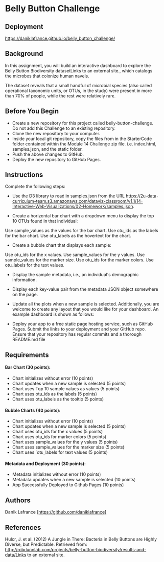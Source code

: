 # Belly Button Challenge

## Deployment

https://daniklafrance.github.io/belly_button_challenge/

## Background

In this assignment, you will build an interactive dashboard to explore the Belly Button Biodiversity datasetLinks to an external site., which catalogs the microbes that colonize human navels.

The dataset reveals that a small handful of microbial species (also called operational taxonomic units, or OTUs, in the study) were present in more than 70% of people, while the rest were relatively rare.

## Before You Begin

* Create a new repository for this project called belly-button-challenge. Do not add this Challenge to an existing repository.
* Clone the new repository to your computer.
* Inside your local git repository, copy the files from in the StarterCode folder contained within the Module 14 Challenge zip file. i.e. index.html, samples.json, and the static folder.
* Push the above changes to GitHub.
* Deploy the new repository to GitHub Pages.

## Instructions

Complete the following steps:

* Use the D3 library to read in samples.json from the URL https://2u-data-curriculum-team.s3.amazonaws.com/dataviz-classroom/v1.1/14-Interactive-Web-Visualizations/02-Homework/samples.json.

* Create a horizontal bar chart with a dropdown menu to display the top 10 OTUs found in that individual:

Use sample_values as the values for the bar chart.
Use otu_ids as the labels for the bar chart.
Use otu_labels as the hovertext for the chart.

* Create a bubble chart that displays each sample:

Use otu_ids for the x values.
Use sample_values for the y values.
Use sample_values for the marker size.
Use otu_ids for the marker colors.
Use otu_labels for the text values.

* Display the sample metadata, i.e., an individual's demographic information.

* Display each key-value pair from the metadata JSON object somewhere on the page.

* Update all the plots when a new sample is selected. Additionally, you are welcome to create any layout that you would like for your dashboard. An example dashboard is shown as follows:

* Deploy your app to a free static page hosting service, such as GitHub Pages. Submit the links to your deployment and your GitHub repo. Ensure that your repository has regular commits and a thorough README.md file

## Requirements

#### Bar Chart (30 points):

* Chart initializes without error (10 points)
* Chart updates when a new sample is selected (5 points)
* Chart uses Top 10 sample values as values (5 points)
* Chart uses otu_ids as the labels (5 points)
* Chart uses otu_labels as the tooltip (5 points)

#### Bubble Charts (40 points):

* Chart initializes without error (10 points)
* Chart updates when a new sample is selected (5 points)
* Chart uses otu_ids for the x values (5 points)
* Chart uses otu_ids for marker colors (5 points)
* Chart uses sample_values for the y values (5 points)
* Chart uses sample_values for the marker size (5 points)
* Chart uses `otu_labels for text values (5 points)

#### Metadata and Deployment (30 points):

* Metadata initializes without error (10 points)
* Metadata updates when a new sample is selected (10 points)
* App Successfully Deployed to Github Pages (10 points)

## Authors

Danik Lafrance
[https://github.com/daniklafrance]

## References

Hulcr, J. et al. (2012) A Jungle in There: Bacteria in Belly Buttons are Highly Diverse, but Predictable. Retrieved from: http://robdunnlab.com/projects/belly-button-biodiversity/results-and-data/Links to an external site.